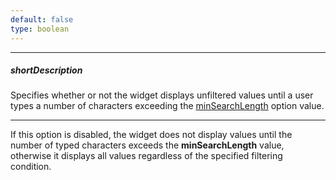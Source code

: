 ```yaml
---
default: false
type: boolean
---
```

---
##### shortDescription
Specifies whether or not the widget displays unfiltered values until a user types a number of characters exceeding the [minSearchLength](/api-reference/10%20UI%20Widgets/dxDropDownList/1%20Configuration/minSearchLength.md '{basewidgetpath}/Configuration/#minSearchLength') option value.

---
If this option is disabled, the widget does not display values until the number of typed characters exceeds the **minSearchLength** value, otherwise it displays all values regardless of the specified filtering condition.